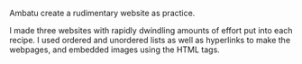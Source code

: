 Ambatu create a rudimentary website as practice.

I made three websites with rapidly dwindling amounts of effort put into each recipe. I used ordered and unordered lists as well as hyperlinks to make the webpages, and embedded images using the HTML tags.
